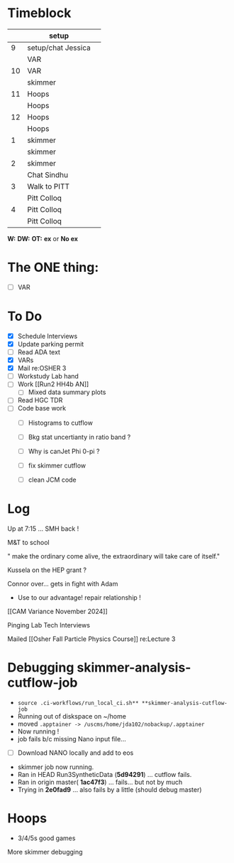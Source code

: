 # Timeblock

|     | setup              |     |
| --- | ------------------ | --- |
| 9   | setup/chat Jessica |     |
|     | VAR                |     |
| 10  | VAR                |     |
|     | skimmer            |     |
| 11  | Hoops              |     |
|     | Hoops              |     |
| 12  | Hoops              |     |
|     | Hoops              |     |
| 1   | skimmer            |     |
|     | skimmer            |     |
| 2   | skimmer            |     |
|     | Chat Sindhu        |     |
| 3   | Walk to PITT       |     |
|     | Pitt Colloq        |     |
| 4   | Pitt Colloq        |     |
|     | Pitt Colloq        |     |

**W:**
**DW:**
**OT:**
**ex** or **No ex**

# The ONE thing: 
- [ ] VAR


# To Do
- [x] Schedule Interviews
- [x] Update parking permit
- [ ] Read ADA text
- [x] VARs
- [x] Mail re:OSHER 3
- [ ] Workstudy Lab hand
- [ ]  Work [[Run2 HH4b AN]]
	 - [ ] Mixed data summary plots
- [ ] Read HGC TDR
- [ ] Code base work
	- [ ] Histograms to cutflow
	- [ ] Bkg stat uncertianty in ratio band ?
	- [ ] Why is canJet Phi 0-pi ?
	- [ ] fix skimmer cutflow
	- [ ] clean JCM code


# Log


Up at 7:15 ... SMH back ! 

M&T to school 

" make the ordinary come alive, the extraordinary will take care of itself."

Kussela on the HEP grant ?

Connor over... gets in fight with Adam
- Use to our advantage! repair relationship ! 

[[CAM Variance November 2024]]

Pinging Lab Tech Interviews

Mailed [[Osher Fall Particle Physics Course]] re:Lecture 3

# Debugging skimmer-analysis-cutflow-job
- `source .ci-workflows/run_local_ci.sh** **skimmer-analysis-cutflow-job`
- Running out of diskspace on ~/home
- moved `.apptainer -> /uscms/home/jda102/nobackup/.apptainer`
- Now running ! 
- job fails b/c missing Nano input file... 
- [ ] Download NANO locally and add to eos
- skimmer job now running. 
- Ran in HEAD Run3SyntheticData (**5d94291**) ... cutflow fails.
- Ran in origin master( **1ac47f3**) ... fails... but not by much 
- Trying in **2e0fad9** ... also fails by a little (should debug master)
# Hoops 
- 3/4/5s good games

More skimmer debugging